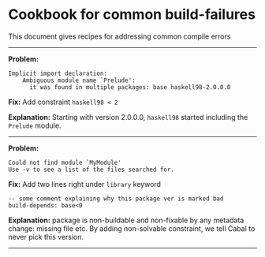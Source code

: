 # Cookbook for common build-failures

This document gives recipes for addressing common compile errors

----

**Problem:**

    Implicit import declaration:
        Ambiguous module name `Prelude':
          it was found in multiple packages: base haskell98-2.0.0.0

**Fix:** Add constraint `haskell98 < 2`

**Explanation:** Starting with version 2.0.0.0, `haskell98` started including the `Prelude` module.

----

**Problem:**

```
Could not find module `MyModule'
Use -v to see a list of the files searched for.
```

**Fix:** Add two lines right under `library` keyword

```
-- some comment explaining why this package ver is marked bad
build-depends: base<0
```

**Explanation:** package is non-buildable and non-fixable by any metadata
change: missing file etc. By adding non-solvable constraint, we tell Cabal to
never pick this version.

----
